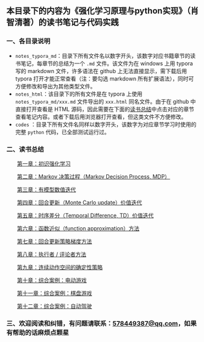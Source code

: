 ## 本目录下的内容为《强化学习原理与python实现》（肖智清著）的读书笔记与代码实践

### 一、各目录说明

- `notes_typora_md`：目录下所有文件名以数字开头，该数字对应书籍章节的读书笔记，每章节的总结为一个 `.md` 文件。该文件为在 windows 上用 typora 写的 markdown 文件，许多语法在 github 上无法直接显示，需下载后用 typora 打开才能正常查看（注：要勾选 markdown 所有扩展语法），同时可方便修改和导出为其他类型文件。
- `notes_html`：该目录下的所有文件是在 typora 上使用 `notes_typora_md/xxx.md` 文件导出的 `xxx.html` 同名文件。由于在 github 中直接打开查看是 HTML 源码，因此需要在下面的[读书总结](#二读书总结)中点击对应的章节查看笔记内容。或者下载后用浏览器打开查看，但这类文件不方便修改。
- `codes` ：目录下所有文件名同样以数字开头，该数字为对应章节学习时使用的完整 `python` 代码，已全部测试运行过。

### 二、读书总结

&emsp;&emsp;[第一章：初识强化学习][1]

&emsp;&emsp;[第二章：Markov 决策过程（Markov Decision Process, MDP）][2]

&emsp;&emsp;[第三章：有模型数值迭代][3]

&emsp;&emsp;[第四章：回合更新（Monte Carlo update）价值迭代][4]

&emsp;&emsp;[第五章：时序差分（Temporal Difference, TD）价值迭代][5]

&emsp;&emsp;[第六章：函数近似（function approximation）方法][6]

&emsp;&emsp;[第七章：回合更新策略梯度方法][7]

&emsp;&emsp;[第八章：执行者 / 评论者方法][8]

&emsp;&emsp;[第九章：连续动作空间的确定性策略][9]

&emsp;&emsp;[第十章：综合案例：电动游戏][10]

&emsp;&emsp;[第十一章：综合案例：棋盘游戏][11]

&emsp;&emsp;[第十二章：综合案例：自动驾驶][12]

[1]:https://anesck.github.io/M-D-R_learning_notes/RLTPI/notes_html/1.chapter_one.html	"查看笔记"
[2]:https://anesck.github.io/M-D-R_learning_notes/RLTPI/notes_html/2.chapter_two.html	"查看笔记"
[3]:https://anesck.github.io/M-D-R_learning_notes/RLTPI/notes_html/3.chapter_three.html	"查看笔记"
[4]:https://anesck.github.io/M-D-R_learning_notes/RLTPI/notes_html/4.chapter_four.html	"查看笔记"
[5]:https://anesck.github.io/M-D-R_learning_notes/RLTPI/notes_html/5.chapter_five.html	"查看笔记"
[6]:https://anesck.github.io/M-D-R_learning_notes/RLTPI/notes_html/6.chapter_six.html	"查看笔记"
[7]:https://anesck.github.io/M-D-R_learning_notes/RLTPI/notes_html/7.chapter_seven.html	"查看笔记"
[8]:https://anesck.github.io/M-D-R_learning_notes/RLTPI/notes_html/8.chapter_eight.html	"查看笔记"
[9]:https://anesck.github.io/M-D-R_learning_notes/RLTPI/notes_html/9.chapter_nine.html	"查看笔记"
[10]:https://anesck.github.io/M-D-R_learning_notes/RLTPI/notes_html/10.chapter_ten.html	"查看笔记"
[11]:https://anesck.github.io/M-D-R_learning_notes/RLTPI/notes_html/11.chapter_eleven.html	"查看笔记"
[12]:https://anesck.github.io/M-D-R_learning_notes/RLTPI/notes_html/12.chapter_twelve.html	"查看笔记"

### 三、欢迎阅读和纠错，有问题请联系：<578449387@qq.com>，如果有帮助的话麻烦点颗星

